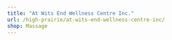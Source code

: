 ```yaml
---
title: "At Wits End Wellness Centre Inc."
url: /high-prairie/at-wits-end-wellness-centre-inc/
shop: Massage
---
```

